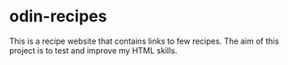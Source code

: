 # odin-recipes
This is a recipe website that contains links to few recipes. The aim of this project is to test and improve my HTML skills.